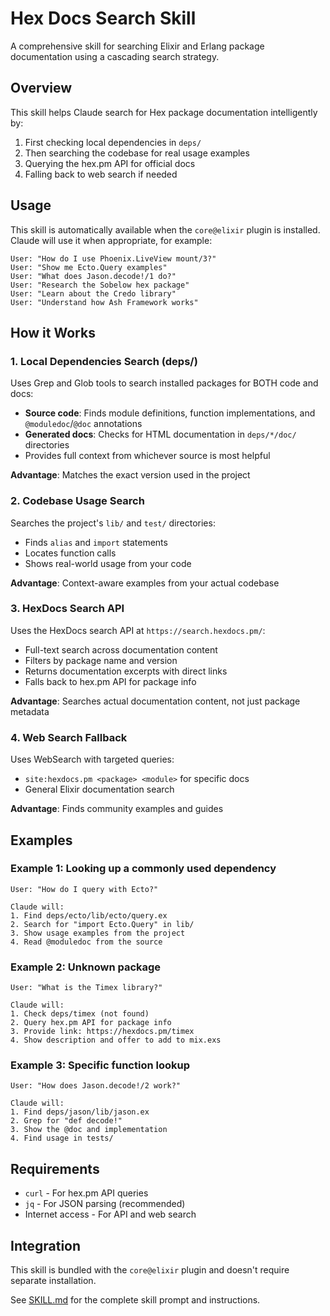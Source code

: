 # Hex Docs Search Skill

A comprehensive skill for searching Elixir and Erlang package documentation using a cascading search strategy.

## Overview

This skill helps Claude search for Hex package documentation intelligently by:
1. First checking local dependencies in `deps/`
2. Then searching the codebase for real usage examples
3. Querying the hex.pm API for official docs
4. Falling back to web search if needed

## Usage

This skill is automatically available when the `core@elixir` plugin is installed. Claude will use it when appropriate, for example:

```
User: "How do I use Phoenix.LiveView mount/3?"
User: "Show me Ecto.Query examples"
User: "What does Jason.decode!/1 do?"
User: "Research the Sobelow hex package"
User: "Learn about the Credo library"
User: "Understand how Ash Framework works"
```

## How it Works

### 1. Local Dependencies Search (deps/)

Uses Grep and Glob tools to search installed packages for BOTH code and docs:
- **Source code**: Finds module definitions, function implementations, and `@moduledoc`/`@doc` annotations
- **Generated docs**: Checks for HTML documentation in `deps/*/doc/` directories
- Provides full context from whichever source is most helpful

**Advantage**: Matches the exact version used in the project

### 2. Codebase Usage Search

Searches the project's `lib/` and `test/` directories:
- Finds `alias` and `import` statements
- Locates function calls
- Shows real-world usage from your code

**Advantage**: Context-aware examples from your actual codebase

### 3. HexDocs Search API

Uses the HexDocs search API at `https://search.hexdocs.pm/`:
- Full-text search across documentation content
- Filters by package name and version
- Returns documentation excerpts with direct links
- Falls back to hex.pm API for package info

**Advantage**: Searches actual documentation content, not just package metadata

### 4. Web Search Fallback

Uses WebSearch with targeted queries:
- `site:hexdocs.pm <package> <module>` for specific docs
- General Elixir documentation search

**Advantage**: Finds community examples and guides

## Examples

### Example 1: Looking up a commonly used dependency

```
User: "How do I query with Ecto?"

Claude will:
1. Find deps/ecto/lib/ecto/query.ex
2. Search for "import Ecto.Query" in lib/
3. Show usage examples from the project
4. Read @moduledoc from the source
```

### Example 2: Unknown package

```
User: "What is the Timex library?"

Claude will:
1. Check deps/timex (not found)
2. Query hex.pm API for package info
3. Provide link: https://hexdocs.pm/timex
4. Show description and offer to add to mix.exs
```

### Example 3: Specific function lookup

```
User: "How does Jason.decode!/2 work?"

Claude will:
1. Find deps/jason/lib/jason.ex
2. Grep for "def decode!"
3. Show the @doc and implementation
4. Find usage in tests/
```

## Requirements

- `curl` - For hex.pm API queries
- `jq` - For JSON parsing (recommended)
- Internet access - For API and web search

## Integration

This skill is bundled with the `core@elixir` plugin and doesn't require separate installation.

See [SKILL.md](SKILL.md) for the complete skill prompt and instructions.
